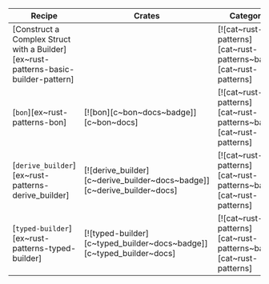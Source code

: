 | Recipe | Crates | Categories |
|--------|--------|------------|
| [Construct a Complex Struct with a Builder][ex~rust-patterns-basic-builder-pattern] | | [![cat~rust-patterns][cat~rust-patterns~badge]][cat~rust-patterns] |
| [`bon`][ex~rust-patterns-bon] | [![bon][c~bon~docs~badge]][c~bon~docs] | [![cat~rust-patterns][cat~rust-patterns~badge]][cat~rust-patterns] |
| [`derive_builder`][ex~rust-patterns-derive_builder] | [![derive_builder][c~derive_builder~docs~badge]][c~derive_builder~docs] | [![cat~rust-patterns][cat~rust-patterns~badge]][cat~rust-patterns] |
| [`typed-builder`][ex~rust-patterns-typed-builder] | [![typed-builder][c~typed_builder~docs~badge]][c~typed_builder~docs] | [![cat~rust-patterns][cat~rust-patterns~badge]][cat~rust-patterns] |
